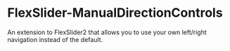 FlexSlider-ManualDirectionControls
==================================

An extension to FlexSlider2 that allows you to use your own left/right navigation instead of the default.